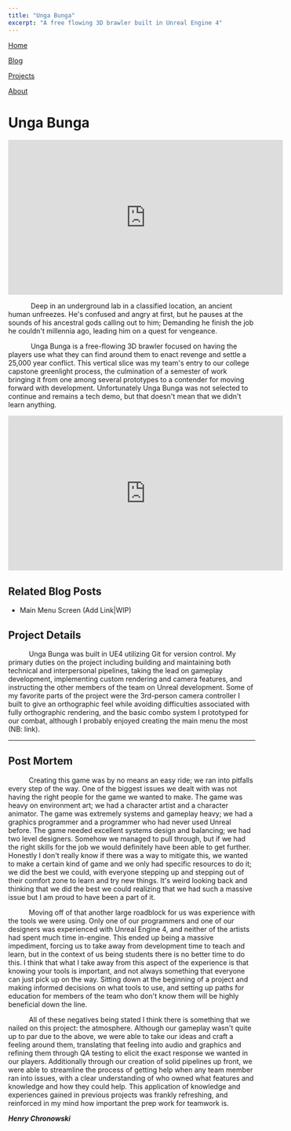 ```yaml
---
title: "Unga Bunga"
excerpt: "A free flowing 3D brawler built in Unreal Engine 4"
---
```


<!--
   Copyright 2022 Henry R. Chronowski

   Built from Daniel Buckstein's template at https://dbuckstein.github.io/

   Licensed under the Apache License, Version 2.0 (the "License");
   you may not use this file except in compliance with the License.
   You may obtain a copy of the License at

       http://www.apache.org/licenses/LICENSE-2.0

   Unless required by applicable law or agreed to in writing, software
   distributed under the License is distributed on an "AS IS" BASIS,
   WITHOUT WARRANTIES OR CONDITIONS OF ANY KIND, either express or implied.
   See the License for the specific language governing permissions and
   limitations under the License.
-->


<script src="https://polyfill.io/v3/polyfill.min.js?features=es6"></script>
<script id="MathJax-script" async src="https://cdn.jsdelivr.net/npm/mathjax@3/es5/tex-mml-chtml.js"></script>


[Home](/projects/../)

[Blog](/blog/)

[Projects](/projects/)

[About](/about/)


# Unga Bunga

<iframe width="560" height="315" src="https://www.youtube.com/embed/fMWHMkPOzug" title="YouTube video player" frameborder="0" allow="accelerometer; autoplay; clipboard-write; encrypted-media; gyroscope; picture-in-picture" allowfullscreen></iframe>

    Deep in an underground lab in a classified location, an ancient human unfreezes. He's confused and angry at first, but he pauses at the sounds of his ancestral gods calling out to him; Demanding he finish the job he couldn't millennia ago, leading him on a quest for vengeance.

    Unga Bunga is a free-flowing 3D brawler focused on having the players use what they can find around them to enact revenge and settle a 25,000 year conflict. This vertical slice was my team's entry to our college capstone greenlight process, the culmination of a semester of work bringing it from one among several prototypes to a contender for moving forward with development. Unfortunately Unga Bunga was not selected to continue and remains a tech demo, but that doesn't mean that we didn't learn anything.

<iframe width="560" height="315" src="https://www.youtube.com/embed/okeuPHWAiZs" title="YouTube video player" frameborder="0" allow="accelerometer; autoplay; clipboard-write; encrypted-media; gyroscope; picture-in-picture" allowfullscreen></iframe>

## Related Blog Posts
- Main Menu Screen (Add Link|WIP)

## Project Details

   Unga Bunga was built in UE4 utilizing Git for version control. My primary duties on the project including building and maintaining both technical and interpersonal pipelines, taking the lead on gameplay development, implementing custom rendering and camera features, and instructing the other members of the team on Unreal development. Some of my favorite parts of the project were the 3rd-person camera controller I built to give an orthographic feel while avoiding difficulties associated with fully orthographic rendering, and the basic combo system I prototyped for our combat, although I probably enjoyed creating the main menu the most (NB: link).

---

## Post Mortem

   Creating this game was by no means an easy ride; we ran into pitfalls every step of the way. One of the biggest issues we dealt with was not having the right people for the game we wanted to make. The game was heavy on environment art; we had a character artist and a character animator. The game was extremely systems and gameplay heavy; we had a graphics programmer and a programmer who had never used Unreal before. The game needed excellent systems design and balancing; we had two level designers. Somehow we managed to pull through, but if we had the right skills for the job we would definitely have been able to get further. Honestly I don't really know if there was a way to mitigate this, we wanted to make a certain kind of game and we only had specific resources to do it; we did the best we could, with everyone stepping up and stepping out of their comfort zone to learn and try new things. It's weird looking back and thinking that we did the best we could realizing that we had such a massive issue but I am proud to have been a part of it.

   Moving off of that another large roadblock for us was experience with the tools we were using. Only one of our programmers and one of our designers was experienced with Unreal Engine 4, and neither of the artists had spent much time in-engine. This ended up being a massive impediment, forcing us to take away from development time to teach and learn, but in the context of us being students there is no better time to do this. I think that what I take away from this aspect of the experience is that knowing your tools is important, and not always something that everyone can just pick up on the way. Sitting down at the beginning of a project and making informed decisions on what tools to use, and setting up paths for education for members of the team who don't know them will be highly beneficial down the line.

   All of these negatives being stated I think there is something that we nailed on this project: the atmosphere. Although our gameplay wasn't quite up to par due to the above, we were able to take our ideas and craft a feeling around them, translating that feeling into audio and graphics and refining them through QA testing to elicit the exact response we wanted in our players. Additionally through our creation of solid pipelines up front, we were able to streamline the process of getting help when any team member ran into issues, with a clear understanding of who owned what features and knowledge and how they could help. This application of knowledge and experiences gained in previous projects was frankly refreshing, and reinforced in my mind how important the prep work for teamwork is.

***Henry Chronowski***
